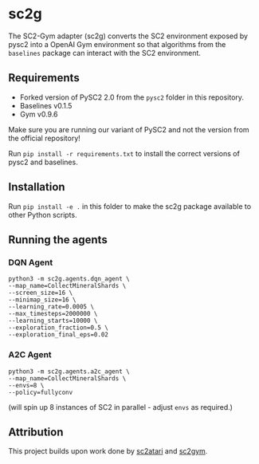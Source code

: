 # sc2g

The SC2-Gym adapter (sc2g) converts the SC2 environment exposed by pysc2 into a OpenAI Gym environment so that algorithms from the `baselines` package can interact with the SC2 environment.

## Requirements
- Forked version of PySC2 2.0 from the `pysc2` folder in this repository.
- Baselines v0.1.5
- Gym v0.9.6

Make sure you are running our variant of PySC2 and not the version from the official repository!

Run `pip install -r requirements.txt` to install the correct versions of pysc2 and baselines.

## Installation
Run `pip install -e .` in this folder to make the sc2g package available to other Python scripts.

## Running the agents
### DQN Agent
```
python3 -m sc2g.agents.dqn_agent \
--map_name=CollectMineralShards \
--screen_size=16 \
--minimap_size=16 \
--learning_rate=0.0005 \
--max_timesteps=2000000 \
--learning_starts=10000 \
--exploration_fraction=0.5 \
--exploration_final_eps=0.02
```  

### A2C Agent
```
python3 -m sc2g.agents.a2c_agent \
--map_name=CollectMineralShards \
--envs=8 \
--policy=fullyconv
```
(will spin up 8 instances of SC2 in parallel - adjust `envs` as required.)

## Attribution
This project builds upon work done by [sc2atari](https://github.com/pekaalto/sc2atari) and [sc2gym](https://github.com/islamelnabarawy/sc2gym).
